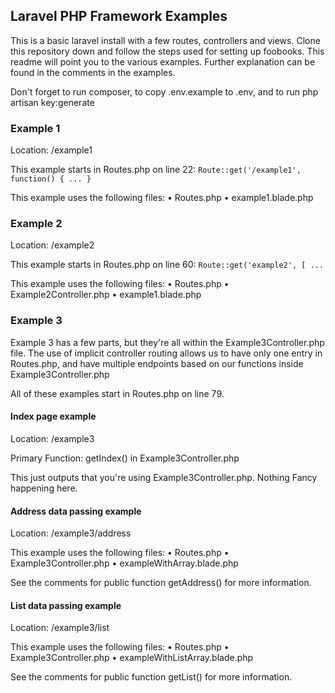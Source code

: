 ## Laravel PHP Framework Examples

This is a basic laravel install with a few routes, controllers and views. Clone this repository down and follow the steps used for setting up foobooks. This readme will point you to the various examples. Further explanation can be found in the comments in the examples.

Don't forget to run composer, to copy .env.example to .env, and to run php artisan key:generate

### Example 1

Location: /example1

This example starts in Routes.php on line 22:
```Route::get('/example1', function() { ... }```

This example uses the following files:
  • Routes.php
  • example1.blade.php
  
  
### Example 2

Location: /example2

This example starts in Routes.php on line 60:
```Route::get('example2', [ ... ```

This example uses the following files:
• Routes.php
• Example2Controller.php
• example1.blade.php

### Example 3

Example 3 has a few parts, but they're all within the Example3Controller.php file. The use of implicit controller routing allows us to have only one entry in Routes.php, and have multiple endpoints based on our functions inside Example3Controller.php

All of these examples start in Routes.php on line 79.

#### Index page example
Location: /example3

Primary Function: getIndex() in Example3Controller.php

This just outputs that you're using Example3Controller.php. Nothing Fancy happening here.

#### Address data passing example
Location: /example3/address

This example uses the following files:
• Routes.php
• Example3Controller.php
• exampleWithArray.blade.php

See the comments for public function getAddress() for more information.

#### List data passing example
Location: /example3/list

This example uses the following files:
• Routes.php
• Example3Controller.php
• exampleWithListArray.blade.php

See the comments for public function getList() for more information.

